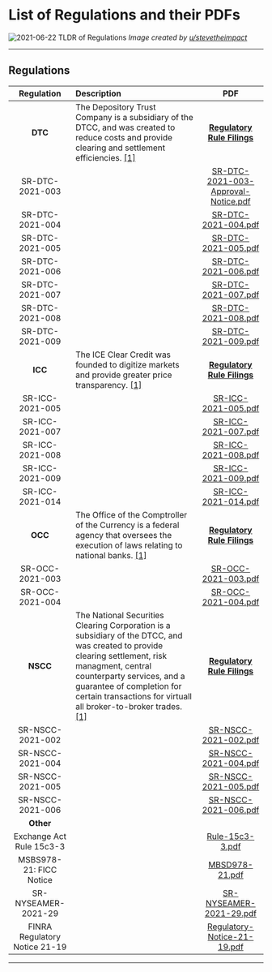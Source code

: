 # List of Regulations and their PDFs

![2021-06-22 TLDR of Regulations](https://user-images.githubusercontent.com/82035192/124927920-252e1980-dfcd-11eb-92fa-568b901ce719.png)
*Image created by [u/stevetheimpact](https://www.reddit.com/user/stevetheimpact/)*

---

## Regulations

| Regulation       | Description     | PDF      | 
| :-------------: |:-------------| :-------------:|
| **DTC** | The Depository Trust Company is a subsidiary of the DTCC, and was created to reduce costs and provide clearing and settlement efficiencies. [[1]](https://www.dtcc.com/about/businesses-and-subsidiaries/dtc) | **[Regulatory Rule Filings](https://www.dtcc.com/legal/sec-rule-filings?subsidiary=DTC&pgs=1)** |
| SR-DTC-2021-003 | | [SR-DTC-2021-003-Approval-Notice.pdf](https://github.com/verymeticulous/wikAPEdia/files/6784840/SR-DTC-2021-003-Approval-Notice.pdf)| 
| SR-DTC-2021-004 | | [SR-DTC-2021-004.pdf](https://github.com/verymeticulous/wikAPEdia/files/6784834/SR-DTC-2021-004.pdf) | 
| SR-DTC-2021-005 | | [SR-DTC-2021-005.pdf](https://github.com/verymeticulous/wikAPEdia/files/6784788/SR-DTC-2021-005.pdf) | 
| SR-DTC-2021-006 | | [SR-DTC-2021-006.pdf](https://github.com/verymeticulous/wikAPEdia/files/6784830/SR-DTC-2021-006.pdf) | 
| SR-DTC-2021-007 | | [SR-DTC-2021-007.pdf](https://github.com/verymeticulous/wikAPEdia/files/6784828/SR-DTC-2021-007.pdf) | 
| SR-DTC-2021-008 | | [SR-DTC-2021-008.pdf](https://github.com/verymeticulous/wikAPEdia/files/6784823/SR-DTC-2021-008.pdf) | 
| SR-DTC-2021-009 | | [SR-DTC-2021-009.pdf](https://github.com/verymeticulous/wikAPEdia/files/6784808/SR-DTC-2021-009.pdf) | 
| **ICC** |The ICE Clear Credit was founded to digitize markets and provide greater price transparency. [[1]](https://www.theice.com/about) | **[Regulatory Rule Filings](https://www.sec.gov/rules/sro/icc.shtml)** | 
| SR-ICC-2021-005 | | [SR-ICC-2021-005.pdf](https://github.com/verymeticulous/wikAPEdia/files/6784935/SR-ICC-2021-005.pdf) | 
| SR-ICC-2021-007 | | [SR-ICC-2021-007.pdf](https://github.com/verymeticulous/wikAPEdia/files/6784931/SR-ICC-2021-007.pdf) | 
| SR-ICC-2021-008 | | [SR-ICC-2021-008.pdf](https://github.com/verymeticulous/wikAPEdia/files/6784924/SR-ICC-2021-008.pdf) | 
| SR-ICC-2021-009 | | [SR-ICC-2021-009.pdf](https://github.com/verymeticulous/wikAPEdia/files/6784922/SR-ICC-2021-009.pdf) | 
| SR-ICC-2021-014 | | [SR-ICC-2021-014.pdf](https://github.com/verymeticulous/wikAPEdia/files/6784919/SR-ICC-2021-014.pdf) | 
| **OCC** | The Office of the Comptroller of the Currency is a federal agency that oversees the execution of laws relating to national banks. [[1]](https://www.investopedia.com/terms/o/office-comptroller-currency-occ.asp#:~:text=The%20Office%20of%20the%20Comptroller%20of%20the%20Currency%20(OCC)%20is,laws%20relating%20to%20national%20banks.) | **[Regulatory Rule Filings](https://www.sec.gov/rules/sro/occ.htm)** | 
| SR-OCC-2021-003 | | [SR-OCC-2021-003.pdf](https://github.com/verymeticulous/wikAPEdia/files/6784888/SR-OCC-2021-003.pdf) | 
| SR-OCC-2021-004 | | [SR-OCC-2021-004.pdf](https://github.com/verymeticulous/wikAPEdia/files/6784904/SR-OCC-2021-004.pdf) | 
| **NSCC** | The National Securities Clearing Corporation is a subsidiary of the DTCC, and was created to provide clearing settlement, risk managment, central counterparty services, and a guarantee of completion for certain transactions for virtuall all broker-to-broker trades. [[1]](https://www.dtcc.com/about/businesses-and-subsidiaries/nscc) | **[Regulatory Rule Filings](https://www.dtcc.com/legal/sec-rule-filings?subsidiary=NSCC&pgs=1)** | 
| SR-NSCC-2021-002 | | [SR-NSCC-2021-002.pdf](https://github.com/verymeticulous/wikAPEdia/files/6784875/SR-NSCC-2021-002.pdf) | 
| SR-NSCC-2021-004 | | [SR-NSCC-2021-004.pdf](https://github.com/verymeticulous/wikAPEdia/files/6784872/SR-NSCC-2021-004.pdf) | 
| SR-NSCC-2021-005 | | [SR-NSCC-2021-005.pdf](https://github.com/verymeticulous/wikAPEdia/files/6784869/SR-NSCC-2021-005.pdf) | 
| SR-NSCC-2021-006 | | [SR-NSCC-2021-006.pdf](https://github.com/verymeticulous/wikAPEdia/files/6784867/SR-NSCC-2021-006.pdf) | 
| **Other** | |  | 
| Exchange Act Rule 15c3-3 | | [Rule-15c3-3.pdf](https://github.com/verymeticulous/wikAPEdia/files/6784958/Rule-15c3-3.pdf) | 
| MSBS978-21: FICC Notice | | [MBSD978-21.pdf](https://github.com/verymeticulous/wikAPEdia/files/6784986/MBSD978-21.pdf) | 
| SR-NYSEAMER-2021-29 | | [SR-NYSEAMER-2021-29.pdf](https://github.com/verymeticulous/wikAPEdia/files/6784991/SR-NYSEAMER-2021-29.pdf) | 
| FINRA Regulatory Notice 21-19 | | [Regulatory-Notice-21-19.pdf](https://github.com/verymeticulous/wikAPEdia/files/6784777/Regulatory-Notice-21-19.pdf) |
---
